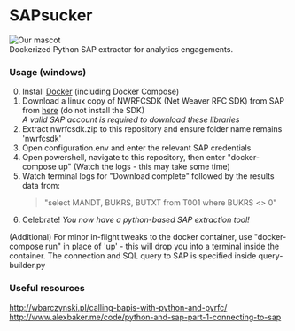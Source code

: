 # SAPsucker  
![Our mascot](https://github.com/joshua-barber/SAPsucker/blob/master/SAPsucker.PNG)  
Dockerized Python SAP extractor for analytics engagements.  


### Usage (windows)
0) Install [Docker](https://docs.docker.com/docker-for-windows/install/#start-docker-for-windows) (including Docker Compose)
1) Download a linux copy of NWRFCSDK (Net Weaver RFC SDK) from SAP from [here](http://sap.github.io/PyRFC/install.html) (do not install the SDK)  
    _*A valid SAP account is required to download these libraries*_  
2) Extract nwrfcsdk.zip to this repository and ensure folder name remains 'nwrfcsdk'    
3) Open configuration.env and enter the relevant SAP credentials  
4) Open powershell, navigate to this repository, then enter "docker-compose up" (Watch the logs - this may take some time)  
5) Watch terminal logs for "Download complete" followed by the results data from:  
    >"select MANDT, BUKRS, BUTXT from T001 where BUKRS <> 0"  
6) Celebrate! *You now have a python-based SAP extraction tool!*

(Additional) For minor in-flight tweaks to the docker container, use "docker-compose run" in place of 'up' - this will drop you into a terminal inside the container. The connection and SQL query to SAP is specified inside query-builder.py  


### Useful resources  
http://wbarczynski.pl/calling-bapis-with-python-and-pyrfc/  
http://www.alexbaker.me/code/python-and-sap-part-1-connecting-to-sap  
